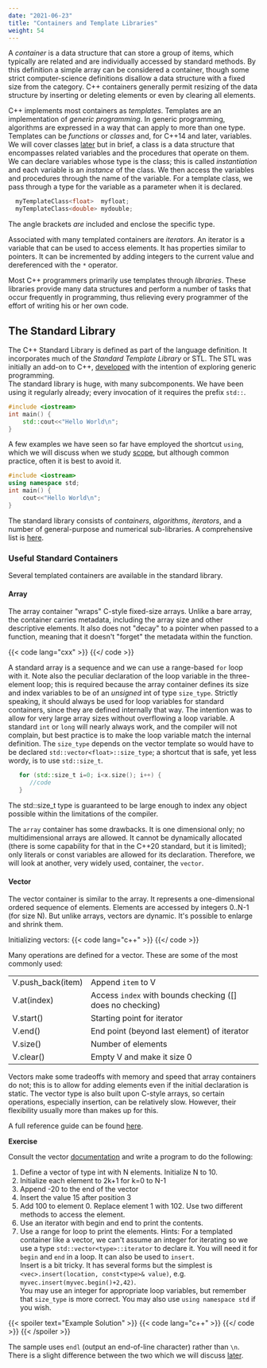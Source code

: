 ```yaml
---
date: "2021-06-23"
title: "Containers and Template Libraries"
weight: 54
---
```


A _container_ is a data structure that can store a group of items, which typically are related and are individually accessed by standard methods.  By this definition a simple array can be considered a container, though some strict computer-science definitions disallow a data structure with a fixed size from the category.  C++ containers generally permit resizing of the data structure by inserting or deleting elements or even by clearing all elements.

C++ implements most containers as _templates_.  Templates are an implementation of _generic programming_.  In generic programming, algorithms are expressed in a way that can apply to more than one type.  Templates can be _functions_ or _classes_ and, for C++14 and later, variables.  We will cover classes [later](classes) but in brief, a class is a data structure that encompasses related variables and the procedures that operate on them.  We can declare variables whose type is the class; this is called _instantiation_ and each variable is an _instance_ of the class.  We then access the variables and procedures through the name of the variable.  For a template class, we pass through a type for the variable as a parameter when it is declared.
```c++
  myTemplateClass<float>  myfloat;
  myTemplateClass<double> mydouble;
```
The angle brackets _are_ included and enclose the specific type.

Associated with many templated containers are _iterators_.  An iterator is a variable that can be used to access elements.  It has properties similar to pointers.  It can be incremented by adding integers to the current value and dereferenced with the `*` operator.  

Most C++ programmers primarily use templates through _libraries_.  These libraries provide many data structures and perform a number of tasks that occur frequently in programming, thus relieving every programmer of the effort of writing his or her own code. 

## The Standard Library

The C++ Standard Library is defined as part of the language definition.  It incorporates much of the _Standard Template Library_ or STL.  The STL was initially an add-on to C++, [developed](https://en.wikipedia.org/wiki/History_of_the_Standard_Template_Library) with the intention of exploring generic programming.  
The standard library is huge, with many subcomponents.  We have been using it regularly already; every invocation of it requires the prefix `std::`.
```c++
#include <iostream>
int main() {
    std::cout<<"Hello World\n";
}
```
A few examples we have seen so far have employed the shortcut `using`, which we will discuss when we study [scope](scope), but although common practice, often it is best to avoid it.
```c++
#include <iostream>
using namespace std;
int main() {
    cout<<"Hello World\n";
}
```

The standard library consists of _containers_, _algorithms_, _iterators_, and a number of general-purpose and numerical sub-libraries.  A comprehensive list is [here](https://www.cplusplus.com/reference/).

### Useful Standard Containers

Several templated containers are available in the standard library.

#### Array

The array container "wraps" C-style fixed-size arrays.  Unlike a bare array, the container carries metadata, including the array size and other descriptive elements.  It also does not "decay" to a pointer when passed to a function, meaning that it doesn't "forget" the metadata within the function.

{{< code lang="cxx" >}}
    [](/content/courses/cpp-introduction/codes/std_array.cxx)
{{</ code >}}

A standard array is a sequence and we can use a range-based `for` loop with it.  Note also the peculiar declaration of the loop variable in the three-element loop; this is required because the array container defines its size and index variables to be of an _unsigned_ int of type `size_type`. Strictly speaking, it should always be used for loop variables for standard containers, since they are defined internally that way.  The intention was to allow for very large array sizes without overflowing a loop variable.  A standard `int` or `long` will nearly always work, and the compiler will not complain, but best practice is to make the loop variable match the internal definition.  The `size_type` depends on the vector template so would have to be declared `std::vector<float>::size_type`; a shortcut that is safe, yet less wordy, is to use `std::size_t`.
```c++
   for (std::size_t i=0; i<x.size(); i++) {
      //code
   }
```
The std::size_t type is guaranteed to be large enough to index any object possible within the limitations of the compiler.

The `array` container has some drawbacks.  It is one dimensional only; no multidimensional arrays are allowed.  It cannot be dynamically allocated (there is some capability for that in the C++20 standard, but it is limited); only literals or const variables are allowed for its declaration.  Therefore, we will look at another, very widely used, container, the `vector`.

#### Vector

The vector container is similar to the array. It represents a one-dimensional ordered sequence of elements. Elements are accessed by integers 0..N-1 (for size N).
But unlike arrays, vectors are dynamic.  It's possible to enlarge and shrink them.

Initializing vectors:
{{< code lang="c++" >}}
    [](/content/courses/cpp-introduction/codes/std_vector.cxx)
{{</ code >}}

Many operations are defined for a vector.  These are some of the most commonly used:

|                   |                                                           |
|-------------------|-----------------------------------------------------------|
| V.push_back(item) | Append `item` to V                                        |
| V.at(index)       | Access `index` with bounds checking ([] does no checking) |
| V.start()         | Starting point for iterator                               |
| V.end()           | End point (beyond last element) of iterator               |
| V.size()          | Number of elements                                        |
| V.clear()         | Empty V and make it size 0                                |

Vectors make some tradeoffs with memory and speed that array containers do not; this is to allow for adding elements even if the initial declaration is static. The vector type is also built upon C-style arrays, so certain operations, especially insertion, can be relatively slow.  However, their flexibility usually more than makes up for this.

A full reference guide can be found [here](https://en.cppreference.com/w/cpp/container/vector).

**Exercise**

Consult the vector [documentation](https://en.cppreference.com/w/cpp/container/vector) and write a program to do the following:
1. Define a vector of type int with N elements.  Initialize N to 10.
2. Initialize each element to 2k+1 for k=0 to N-1
3. Append -20 to the end of the vector
4. Insert the value 15 after position 3
5. Add 100 to element 0. Replace element 1 with 102.  Use two different methods to access the element.
6. Use an iterator with begin and end to print the contents.
7. Use a range for loop to print the elements.
Hints: 
For a templated container like a vector, we can't assume an integer for iterating so we use a type `std::vector<type>::iterator` to declare it. You will need it for `begin` and `end` in a loop.  It can also be used to `insert`.  
Insert is a bit tricky.  It has several forms but the simplest is `<vec>.insert(location, const<type>& value)`, e.g. `myvec.insert(myvec.begin()+2,42)`.  
You may use an integer for appropriate loop variables, but remember that `size_type` is more correct.  You may also use `using namespace std` if you wish.

{{< spoiler text="Example Solution" >}}
{{< code lang="c++" >}}
    [](/content/courses/cpp-introduction/solns/vector.cxx)
{{</ code >}}
{{< /spoiler >}}

The sample uses `endl` (output an end-of-line character) rather than `\n`.  There is a slight difference between the two which we will discuss [later](console_io).

